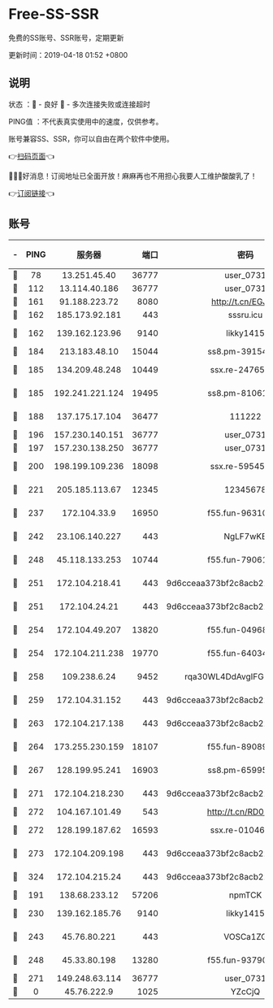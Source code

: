 # Free-SS-SSR

免费的SS账号、SSR账号，定期更新

更新时间：2019-04-18 01:52 +0800

## 说明

状态     ：🙂 - 良好 🙁 - 多次连接失败或连接超时

PING值   ：不代表真实使用中的速度，仅供参考。

账号兼容SS、SSR，你可以自由在两个软件中使用。

👉[扫码页面](https://liesauer.github.io/Free-SS-SSR/)👈

🎉🎉🎉好消息！订阅地址已全面开放！麻麻再也不用担心我要人工维护酸酸乳了！

👉[订阅链接](https://www.liesauer.net/yogurt/subscribe?ACCESS_TOKEN=DAYxR3mMaZAsaqUb)👈

## 账号

|-|PING|服务器|端口|密码|加密方式|区域|
|:----:|:----:|:-----:|-----:|:----:|:----:|:----:|
|🙂|78|13.251.45.40|36777|user_0731|chacha20|SG|
|🙂|112|13.114.40.186|36777|user_0731|chacha20|JP|
|🙂|161|91.188.223.72|8080|http://t.cn/EGJIyrl|rc4-md5|RU|
|🙂|162|185.173.92.181|443|sssru.icu|rc4-md5|RU|
|🙂|162|139.162.123.96|9140|likky1415|aes-256-cfb|JP|
|🙂|184|213.183.48.10|15044|ss8.pm-39154943|rc4-md5|RU|
|🙂|185|134.209.48.248|10449|ssx.re-24765202|aes-256-cfb|US|
|🙂|185|192.241.221.124|19495|ss8.pm-81061227|aes-256-cfb|US|
|🙂|188|137.175.17.104|36477|111222|aes-256-cfb|US|
|🙂|196|157.230.140.151|36777|user_0731|chacha20|US|
|🙂|197|157.230.138.250|36777|user_0731|chacha20|US|
|🙂|200|198.199.109.236|18098|ssx.re-59545724|aes-256-cfb|US|
|🙂|221|205.185.113.67|12345|12345678|aes-256-cfb|US|
|🙂|237|172.104.33.9|16950|f55.fun-96310007|aes-256-cfb|SG|
|🙂|242|23.106.140.227|443|NgLF7wKB|aes-256-cfb|US|
|🙂|248|45.118.133.253|10744|f55.fun-79061620|aes-256-cfb|SG|
|🙂|251|172.104.218.41|443|9d6cceaa373bf2c8acb22e60b6a58be6|aes-256-cfb|US|
|🙂|251|172.104.24.21|443|9d6cceaa373bf2c8acb22e60b6a58be6|aes-256-cfb|US|
|🙂|254|172.104.49.207|13820|f55.fun-04968716|aes-256-cfb|SG|
|🙂|254|172.104.211.238|19770|f55.fun-64034702|aes-256-cfb|US|
|🙂|258|109.238.6.24|9452|rqa30WL4DdAvgIFG6Fs3znzTa|aes-256-cfb|FR|
|🙂|259|172.104.31.152|443|9d6cceaa373bf2c8acb22e60b6a58be6|aes-256-cfb|US|
|🙂|263|172.104.217.138|443|9d6cceaa373bf2c8acb22e60b6a58be6|aes-256-cfb|US|
|🙂|264|173.255.230.159|18107|f55.fun-89089831|aes-256-cfb|US|
|🙂|267|128.199.95.241|16903|ss8.pm-65995884|aes-256-cfb|SG|
|🙂|271|172.104.218.230|443|9d6cceaa373bf2c8acb22e60b6a58be6|aes-256-cfb|US|
|🙂|272|104.167.101.49|543|http://t.cn/RD0D7sx|rc4-md5|CA|
|🙂|272|128.199.187.62|16593|ssx.re-01046701|aes-256-cfb|SG|
|🙂|273|172.104.209.198|443|9d6cceaa373bf2c8acb22e60b6a58be6|aes-256-cfb|US|
|🙂|324|172.104.215.24|443|9d6cceaa373bf2c8acb22e60b6a58be6|aes-256-cfb|US|
|🙂|191|138.68.233.12|57206|npmTCK|rc4-md5|US|
|🙂|230|139.162.185.76|9140|likky1415|aes-256-cfb|DE|
|🙂|243|45.76.80.221|443|VOSCa1ZG|aes-256-cfb|DE|
|🙂|248|45.33.80.198|13280|f55.fun-93790108|aes-256-cfb|US|
|🙂|271|149.248.63.114|36777|user_0731|chacha20|CA|
|🙁|0|45.76.222.9|1025|YZcCjQ|rc4-md5|JP|
